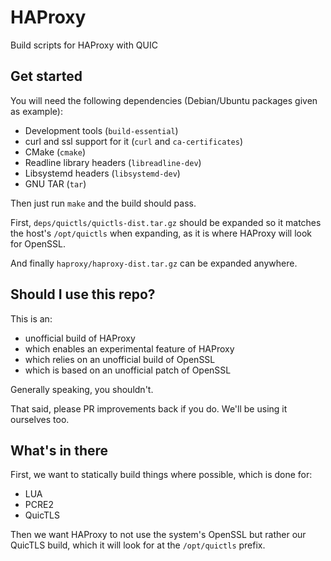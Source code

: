 # HAProxy

Build scripts for HAProxy with QUIC

## Get started

You will need the following dependencies (Debian/Ubuntu packages given as example):

- Development tools (`build-essential`)
- curl and ssl support for it (`curl` and `ca-certificates`)
- CMake (`cmake`)
- Readline library headers (`libreadline-dev`)
- Libsystemd headers (`libsystemd-dev`)
- GNU TAR (`tar`)

Then just run `make` and the build should pass.

First, `deps/quictls/quictls-dist.tar.gz` should be expanded so it matches the host's
`/opt/quictls` when expanding, as it is where HAProxy will look for OpenSSL.

And finally `haproxy/haproxy-dist.tar.gz` can be expanded anywhere.

## Should I use this repo?

This is an:
- unofficial build of HAProxy
- which enables an experimental feature of HAProxy
- which relies on an unofficial build of OpenSSL
- which is based on an unofficial patch of OpenSSL

Generally speaking, you shouldn't.

That said, please PR improvements back if you do. We'll be using it ourselves too.

## What's in there

First, we want to statically build things where possible, which is done for:
- LUA
- PCRE2
- QuicTLS

Then we want HAProxy to not use the system's OpenSSL but rather our QuicTLS build, which
it will look for at the `/opt/quictls` prefix.
